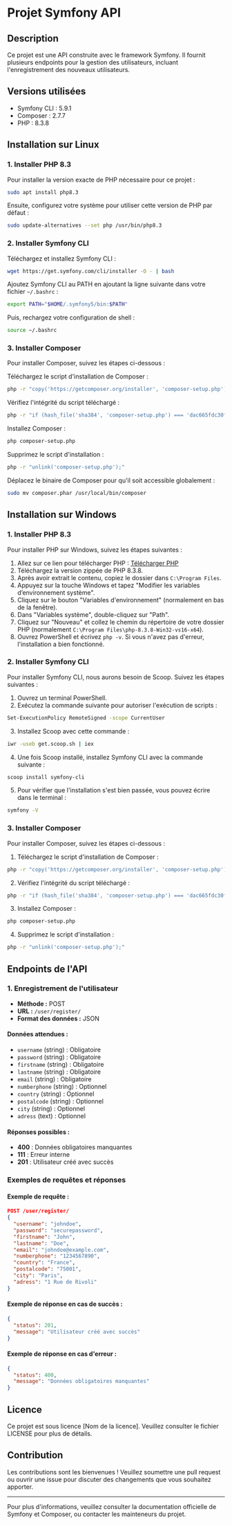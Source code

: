 # Projet Symfony API

## Description
Ce projet est une API construite avec le framework Symfony. Il fournit plusieurs endpoints pour la gestion des utilisateurs, incluant l'enregistrement des nouveaux utilisateurs.

## Versions utilisées
- Symfony CLI : 5.9.1
- Composer : 2.7.7
- PHP : 8.3.8

## Installation sur Linux

### 1. Installer PHP 8.3

Pour installer la version exacte de PHP nécessaire pour ce projet :

```sh
sudo apt install php8.3
```

Ensuite, configurez votre système pour utiliser cette version de PHP par défaut :

```sh
sudo update-alternatives --set php /usr/bin/php8.3
```

### 2. Installer Symfony CLI

Téléchargez et installez Symfony CLI :

```sh
wget https://get.symfony.com/cli/installer -O - | bash
```

Ajoutez Symfony CLI au PATH en ajoutant la ligne suivante dans votre fichier `~/.bashrc` :

```sh
export PATH="$HOME/.symfony5/bin:$PATH"
```

Puis, rechargez votre configuration de shell :

```sh
source ~/.bashrc
```

### 3. Installer Composer

Pour installer Composer, suivez les étapes ci-dessous :

Téléchargez le script d'installation de Composer :

```sh
php -r "copy('https://getcomposer.org/installer', 'composer-setup.php');"
```

Vérifiez l'intégrité du script téléchargé :

```sh
php -r "if (hash_file('sha384', 'composer-setup.php') === 'dac665fdc30fdd8ec78b38b9800061b4150413ff2e3b6f88543c636f7cd84f6db9189d43a81e5503cda447da73c7e5b6') { echo 'Installer verified'; } else { echo 'Installer corrupt'; unlink('composer-setup.php'); } echo PHP_EOL;"
```

Installez Composer :

```sh
php composer-setup.php
```

Supprimez le script d'installation :

```sh
php -r "unlink('composer-setup.php');"
```

Déplacez le binaire de Composer pour qu'il soit accessible globalement :

```sh
sudo mv composer.phar /usr/local/bin/composer
```

## Installation sur Windows

### 1. Installer PHP 8.3

Pour installer PHP sur Windows, suivez les étapes suivantes :

1. Allez sur ce lien pour télécharger PHP : [Télécharger PHP](https://www.php.net/downloads)
2. Téléchargez la version zippée de PHP 8.3.8.
3. Après avoir extrait le contenu, copiez le dossier dans `C:\Program Files`.
4. Appuyez sur la touche Windows et tapez "Modifier les variables d’environnement système".
5. Cliquez sur le bouton "Variables d'environnement" (normalement en bas de la fenêtre).
6. Dans "Variables système", double-cliquez sur "Path".
7. Cliquez sur "Nouveau" et collez le chemin du répertoire de votre dossier PHP (normalement `C:\Program Files\php-8.3.8-Win32-vs16-x64`).
8. Ouvrez PowerShell et écrivez `php -v`. Si vous n'avez pas d'erreur, l'installation a bien fonctionné.

### 2. Installer Symfony CLI

Pour installer Symfony CLI, nous aurons besoin de Scoop. Suivez les étapes suivantes :

1. Ouvrez un terminal PowerShell.
2. Exécutez la commande suivante pour autoriser l'exécution de scripts :

```sh
Set-ExecutionPolicy RemoteSigned -scope CurrentUser
```

3. Installez Scoop avec cette commande :

```sh
iwr -useb get.scoop.sh | iex
```

4. Une fois Scoop installé, installez Symfony CLI avec la commande suivante :

```sh
scoop install symfony-cli
```

5. Pour vérifier que l'installation s'est bien passée, vous pouvez écrire dans le terminal :

```sh
symfony -V
```

### 3. Installer Composer

Pour installer Composer, suivez les étapes ci-dessous :

1. Téléchargez le script d'installation de Composer :

```sh
php -r "copy('https://getcomposer.org/installer', 'composer-setup.php');"
```

2. Vérifiez l'intégrité du script téléchargé :

```sh
php -r "if (hash_file('sha384', 'composer-setup.php') === 'dac665fdc30fdd8ec78b38b9800061b4150413ff2e3b6f88543c636f7cd84f6db9189d43a81e5503cda447da73c7e5b6') { echo 'Installer verified'; } else { echo 'Installer corrupt'; unlink('composer-setup.php'); } echo PHP_EOL;"
```

3. Installez Composer :

```sh
php composer-setup.php
```

4. Supprimez le script d'installation :

```sh
php -r "unlink('composer-setup.php');"
```

## Endpoints de l'API

### 1. Enregistrement de l'utilisateur

- **Méthode :** POST
- **URL :** `/user/register/`
- **Format des données :** JSON

#### Données attendues :
- `username` (string) : Obligatoire
- `password` (string) : Obligatoire
- `firstname` (string) : Obligatoire
- `lastname` (string) : Obligatoire
- `email` (string) : Obligatoire
- `numberphone` (string) : Optionnel
- `country` (string) : Optionnel
- `postalcode` (string) : Optionnel
- `city` (string) : Optionnel
- `adress` (text) : Optionnel

#### Réponses possibles :
- **400** : Données obligatoires manquantes
- **111** : Erreur interne
- **201** : Utilisateur créé avec succès

### Exemples de requêtes et réponses

#### Exemple de requête :

```json
POST /user/register/
{
  "username": "johndoe",
  "password": "securepassword",
  "firstname": "John",
  "lastname": "Doe",
  "email": "johndoe@example.com",
  "numberphone": "1234567890",
  "country": "France",
  "postalcode": "75001",
  "city": "Paris",
  "adress": "1 Rue de Rivoli"
}
```

#### Exemple de réponse en cas de succès :

```json
{
  "status": 201,
  "message": "Utilisateur créé avec succès"
}
```

#### Exemple de réponse en cas d'erreur :

```json
{
  "status": 400,
  "message": "Données obligatoires manquantes"
}
```

## Licence

Ce projet est sous licence [Nom de la licence]. Veuillez consulter le fichier LICENSE pour plus de détails.

## Contribution

Les contributions sont les bienvenues ! Veuillez soumettre une pull request ou ouvrir une issue pour discuter des changements que vous souhaitez apporter.

---

Pour plus d'informations, veuillez consulter la documentation officielle de Symfony et Composer, ou contacter les mainteneurs du projet.